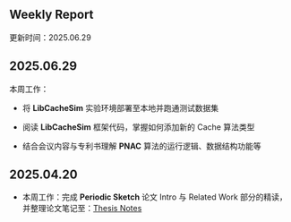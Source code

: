 ## Weekly Report

更新时间：2025.06.29

## 2025.06.29

本周工作：

+ 将 **LibCacheSim** 实验环境部署至本地并跑通测试数据集

+ 阅读 **LibCacheSim** 框架代码，掌握如何添加新的 Cache 算法类型 

+ 结合会议内容与专利书理解 **PNAC** 算法的运行逻辑、数据结构功能等

## 2025.04.20

+ 本周工作：完成 **Periodic Sketch** 论文 Intro 与 Related Work 部分的精读，并整理论文笔记至：[Thesis Notes](https://github.com/Galaxy-B/Graduation_Project/blob/main/docs/ThesisNotes.md)
  